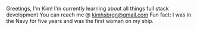 Greetings, I’m Kim!
I’m currently learning about all things full stack development
You can reach me @ kimhsbrgn@gmail.com
Fun fact: I was in the Navy for five years and was the first woman on my ship. 

<!---
berlyKay/berlyKay is a ✨ special ✨ repository because its `README.md` (this file) appears on your GitHub profile.
You can click the Preview link to take a look at your changes.
--->
